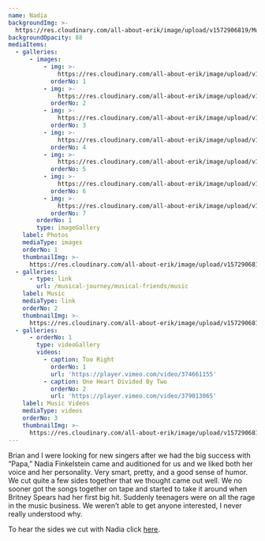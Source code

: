 ```yaml
---
name: Nadia
backgroundImg: >-
  https://res.cloudinary.com/all-about-erik/image/upload/v1572906819/Musical%20Journey/Musical%20Friends/Friends/Nadia/Background_Thumbnails/background_Nadia4-_mgferm.jpg
backgroundOpacity: 88
mediaItems:
  - galleries:
      - images:
          - img: >-
              https://res.cloudinary.com/all-about-erik/image/upload/v1572906822/Musical%20Journey/Musical%20Friends/Friends/Nadia/1_Photos/Nadia_hvf3ti.jpg
            orderNo: 1
          - img: >-
              https://res.cloudinary.com/all-about-erik/image/upload/v1572906817/Musical%20Journey/Musical%20Friends/Friends/Nadia/1_Photos/Nadia2_wbk3w2.jpg
            orderNo: 2
          - img: >-
              https://res.cloudinary.com/all-about-erik/image/upload/v1572906819/Musical%20Journey/Musical%20Friends/Friends/Nadia/1_Photos/Nadia3_gn3ze1.jpg
            orderNo: 3
          - img: >-
              https://res.cloudinary.com/all-about-erik/image/upload/v1572906821/Musical%20Journey/Musical%20Friends/Friends/Nadia/1_Photos/Nadia4_rd8s6s.jpg
            orderNo: 4
          - img: >-
              https://res.cloudinary.com/all-about-erik/image/upload/v1572906817/Musical%20Journey/Musical%20Friends/Friends/Nadia/1_Photos/Nadia5_kv2zqo.jpg
            orderNo: 5
          - img: >-
              https://res.cloudinary.com/all-about-erik/image/upload/v1572906817/Musical%20Journey/Musical%20Friends/Friends/Nadia/1_Photos/Nadia6_tpzc97.jpg
            orderNo: 6
          - img: >-
              https://res.cloudinary.com/all-about-erik/image/upload/v1572906817/Musical%20Journey/Musical%20Friends/Friends/Nadia/1_Photos/nadia7_yhiw1h.jpg
            orderNo: 7
        orderNo: 1
        type: imageGallery
    label: Photos
    mediaType: images
    orderNo: 1
    thumbnailImg: >-
      https://res.cloudinary.com/all-about-erik/image/upload/v1572906819/Musical%20Journey/Musical%20Friends/Friends/Nadia/Background_Thumbnails/Thumbnail_1_Nadia3_a810zz.jpg
  - galleries:
      - type: link
        url: /musical-journey/musical-friends/music
    label: Music
    mediaType: link
    orderNo: 2
    thumbnailImg: >-
      https://res.cloudinary.com/all-about-erik/image/upload/v1572906818/Musical%20Journey/Musical%20Friends/Friends/Nadia/Background_Thumbnails/Thumbnail_2_Nadia6_xxxiuy.jpg
  - galleries:
      - orderNo: 1
        type: videoGallery
        videos:
          - caption: Too Right
            orderNo: 1
            url: 'https://player.vimeo.com/video/374661155'
          - caption: One Heart Divided By Two
            orderNo: 2
            url: 'https://player.vimeo.com/video/379013065'
    label: Music Videos
    mediaType: videos
    orderNo: 3
    thumbnailImg: >-
      https://res.cloudinary.com/all-about-erik/image/upload/v1572906818/Musical%20Journey/Musical%20Friends/Friends/Nadia/Background_Thumbnails/Thumbnail_3_nadia_bbxlk7.jpg
---
```

Brian and I were looking for new singers after we had the big success with “Papa,” Nadia Finkelstein came and auditioned for us and we liked both her voice and her personality. Very smart, pretty, and a good sense of humor. We cut quite a few sides together that we thought came out well. We no sooner got the songs together on tape and started to take it around when Britney Spears had her first big hit. Suddenly teenagers were on all the rage in the music business. We weren’t able to get anyone interested, I never really understood why.



To hear the sides we cut with Nadia click [here](http://www.elliotjacobsenmusicpublishing.com/).
